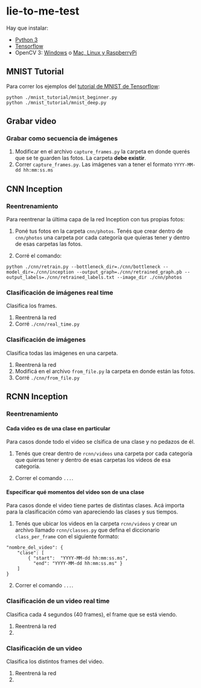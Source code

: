 # lie-to-me-test
Hay que instalar: 
- [Python 3](https://algoritmos7540-rw.tk/python)
- [Tensorflow](https://www.tensorflow.org/install/install_windows)
- OpenCV 3: [Windows](https://pypi.python.org/pypi/opencv-python) o [Mac, Linux y RaspberryPi](https://www.pyimagesearch.com/opencv-tutorials-resources-guides/)

## MNIST Tutorial
Para correr los ejemplos del [tutorial de MNIST de Tensorflow](https://www.tensorflow.org/tutorials/layers):
```
python ./mnist_tutorial/mnist_beginner.py
python ./mnist_tutorial/mnist_deep.py
```

## Grabar video

### Grabar como secuencia de imágenes
1. Modificar en el archivo `capture_frames.py` la carpeta en donde querés que se te guarden las fotos.
La carpeta **debe existir**.
2. Correr `capture_frames.py`.
Las imágenes van a tener el formato `YYYY-MM-dd hh:mm:ss.ms`

## CNN Inception

### Reentrenamiento
Para reentrenar la última capa de la red Inception con tus propias fotos:

1. Poné tus fotos en la carpeta `cnn/photos`.
Tenés que crear dentro de `cnn/photos` una carpeta por cada categoría que quieras tener y dentro de esas carpetas las fotos.

2. Corré el comando:
```
python ./cnn/retrain.py --bottleneck_dir=./cnn/bottleneck --model_dir=./cnn/inception --output_graph=./cnn/retrained_graph.pb --output_labels=./cnn/retrained_labels.txt --image_dir ./cnn/photos
```

### Clasificación de imágenes real time
Clasifica los frames.

1. Reentrená la red
2. Corré `./cnn/real_time.py`

### Clasificación de imágenes
Clasifica todas las imágenes en una carpeta.

1. Reentrená la red
2. Modificá en el archivo `from_file.py` la carpeta en donde están las fotos.
3. Corré `./cnn/from_file.py` 



## RCNN Inception

### Reentrenamiento

#### Cada video es de una clase en particular
Para casos donde todo el video se clsifica de una clase y no pedazos de él.

1. Tenés que crear dentro de `rcnn/videos` una carpeta por cada categoría que quieras tener y dentro de esas carpetas los videos de esa categoría.

2. Correr el comando `...`.


#### Especificar qué momentos del video son de una clase
Para casos donde el video tiene partes de distintas clases.
Acá importa para la clasificación cómo van apareciendo las clases y sus tiempos.

1. Tenés que ubicar los videos en la carpeta `rcnn/videos` y crear un archivo llamado `rcnn/classes.py` que defina el diccionario `class_per_frame` con el siguiente formato:
```
"nombre_del_video": {
	"clase": [
		{ "start":  "YYYY-MM-dd hh:mm:ss.ms",
		  "end": "YYYY-MM-dd hh:mm:ss.ms" }
	]
}
```

2. Correr el comando `...`.


### Clasificación de un video real time
Clasifica cada 4 segundos (40 frames), el frame que se está viendo.

1. Reentrená la red
2. 

### Clasificación de un video
Clasifica los distintos frames del video.

1. Reentrená la red
2. 
